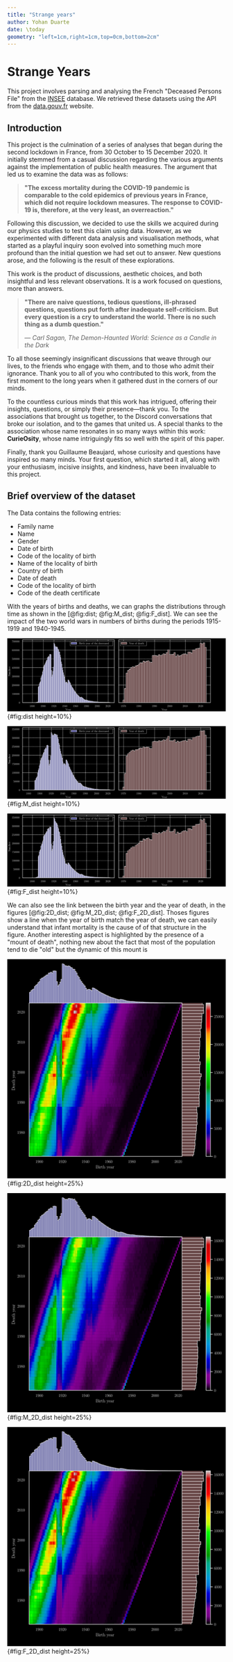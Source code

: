 ```yaml
---
title: "Strange years"
author: Yohan Duarte
date: \today
geometry: "left=1cm,right=1cm,top=0cm,bottom=2cm"
---
```


# Strange Years

This project involves parsing and analysing the French "Deceased Persons File" from the [INSEE](https://www.insee.fr) database.
We retrieved these datasets using the API from the [data.gouv.fr](https://www.data.gouv.fr) website.

## Introduction

This project is the culmination of a series of analyses that began during the second lockdown in France, 
from 30 October to 15 December 2020.
It initially stemmed from a casual discussion regarding the various arguments against the implementation of public health measures.
The argument that led us to examine the data was as follows:

> **"The excess mortality during the COVID-19 pandemic is comparable to the cold epidemics of previous years in France,
> which did not require lockdown measures. The response to COVID-19 is, therefore, at the very least, an overreaction."**

Following this discussion, we decided to use the skills we acquired during our physics studies to test this claim using data.
However, as we experimented with different data analysis and visualisation methods,
what started as a playful inquiry soon evolved into something much more profound than the initial question we had set out to answer.
New questions arose, and the following is the result of these explorations. 

This work is the product of discussions, aesthetic choices, and both insightful and less relevant observations.
It is a work focused on questions, more than answers.

> **"There are naive questions, tedious questions, ill-phrased questions,
> questions put forth after inadequate self-criticism. But every question is a cry to understand the world.
> There is no such thing as a dumb question."**
> 
> — *Carl Sagan, The Demon-Haunted World: Science as a Candle in the Dark*


To all those seemingly insignificant discussions that weave through our lives,
to the friends who engage with them, and to those who admit their ignorance.
Thank you to all of you who contributed to this work,
from the first moment to the long years when it gathered dust in the corners of our minds.

To the countless curious minds that this work has intrigued,
offering their insights, questions, or simply their presence—thank you.
To the associations that brought us together, to the Discord conversations that broke our isolation,
and to the games that united us.
A special thanks to the association whose name resonates in so many ways within this work:
**CurieOsity**, whose name intriguingly fits so well with the spirit of this paper.

Finally, thank you Guillaume Beaujard,
whose curiosity and questions have inspired so many minds.
Your first question, which started it all,
along with your enthusiasm, incisive insights,
and kindness, have been invaluable to this project.


## Brief overview of the dataset

The Data contains the following entries:

* Family name
* Name
* Gender 
* Date of birth
* Code of the locality of birth
* Name of the locality of birth
* Country of birth
* Date of death
* Code of the locality of birth
* Code of the death certificate

With the years of births and deaths, we can graphs the distributions through
time as shown in the [@fig:dist; @fig:M_dist; @fig:F_dist].
We can see the impact of the two world wars in numbers of births during the periods 1915-1919 and 1940-1945.

![Distribution of the years of birth and death in the dataset](figures/year_dist.svg){#fig:dist height=10%}

![Distribution of the years of birth and death for the male](figures/M_year_dist.svg){#fig:M_dist height=10%}

![Distribution of the years of birth and death for the female](figures/F_year_dist.svg){#fig:F_dist height=10%}

We can also see the link between the birth year and the year of death, in the figures [@fig:2D_dist; @fig:M_2D_dist; @fig:F_2D_dist].
Thoses figures show a line when the year of birth match the year of death,
we can easily understand that infant mortality is the cause of of that structure in the figure.
Another interesting aspect is highlighted by the presence of a "mount of death",
nothing new about the fact that most of the population tend to die "old" but the dynamic of this mount is 

![Distributions of year of death given the year of birth](figures/year_dist_2D.svg){#fig:2D_dist height=25%}

![Distributions of year of death given the year of birth for the male](figures/M_year_dist_2D.svg){#fig:M_2D_dist height=25%}

![Distributions of year of death given the year of birth for the female](figures/F_year_dist_2D.svg){#fig:F_2D_dist height=25%}

